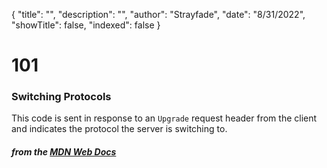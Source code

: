 {
    "title": "",
    "description": "",
    "author": "Strayfade",
    "date": "8/31/2022",
    "showTitle": false,
    "indexed": false
}
# 101
### Switching Protocols 

This code is sent in response to an `Upgrade` request header from the client and indicates the protocol the server is switching to.

#### *from the [MDN Web Docs](https://developer.mozilla.org/en-US/docs/Web/HTTP/Status)* 